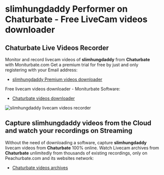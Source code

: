 # slimhungdaddy Performer on Chaturbate - Free LiveCam videos downloader

## Chaturbate Live Videos Recorder

Monitor and record livecam videos of **slimhungdaddy** from **Chaturbate** with Moniturbate.com
Get a premium trial for free by just and only registering with your Email address:
* [slimhungdaddy Premium videos downloader](https://moniturbate.com/request-demo-licence-key.html)

Free livecam videos downloader - Moniturbate Software:
* [Chaturbate videos downloader](https://moniturbate.com/moniturbate-download-software.html)

![slimhungdaddy livecam videos recorder](https://peachurnet.com/templates/moniturbate-software.png)


## Capture slimhungdaddy videos from the Cloud and watch your recordings on Streaming

Without the need of downloading a software, capture **slimhungdaddy** livecam videos from **Chaturbate** 100% online.
Watch Livecam archives from **Chaturbate** unlimitedly from thousands of existing recordings, only on Peachurbate.com and its websites network:
* [Chaturbate videos archives](https://peachurnet.com/)